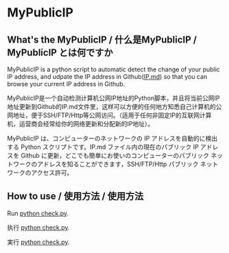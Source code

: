 # MyPublicIP

What's the MyPublicIP / 什么是MyPublicIP / MyPublicIP とは何ですか
----------
MyPublicIP is a python script to automatic detect the change of your public IP address, and udpate the IP address in Github([IP.md](https://github.com/WongKang/MyPublicIP/blob/master/README.md)) so that you can browse your current IP address in Github.

MyPublicIP是一个自动检测计算机公网IP地址的Python脚本，并且将当前公网IP地址更新到Github的IP.md文件里，这样可以方便的任何地方知悉自己计算机的公网地址，便于SSH/FTP/Http等公网访问。（适用于任何非固定IP的互联网计算机，运营商会经常给你的网络更新和分配新的IP地址）。

MyPublicIP は、コンピューターのネットワークの IP アドレスを自動的に検出する Python スクリプトです。IP.md ファイル内の現在のパブリック IP アドレスを Github に更新，どこでも簡単にお使いのコンピューターのパブリック ネットワークのアドレスを知ることができます，SSH/FTP/Http パブリック ネットワークのアクセス許可。

How to use / 使用方法 / 使用方法
--------
Run [python check.py](https://github.com/WongKang/MyPublicIP/blob/master/check.py).

执行 [python check.py](https://github.com/WongKang/MyPublicIP/blob/master/check.py).

実行 [python check.py](https://github.com/WongKang/MyPublicIP/blob/master/check.py).
